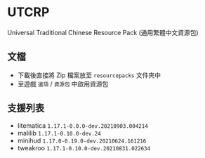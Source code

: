 # UTCRP
Universal Traditional Chinese Resource Pack (通用繁體中文資源包)

## 文檔
- 下載後直接將 Zip 檔案放至 `resourcepacks` 文件夾中
- 至遊戲 `選項` / `資源包` 中啟用資源包

## 支援列表
- litematica `1.17.1-0.0.0-dev.20210903.004214`
- malilib `1.17.1-0.10.0-dev.24`
- minihud `1.17.0-0.19.0-dev.20210624.161216`
- tweakroo `1.17.1-0.10.0-dev.20210831.022634`
